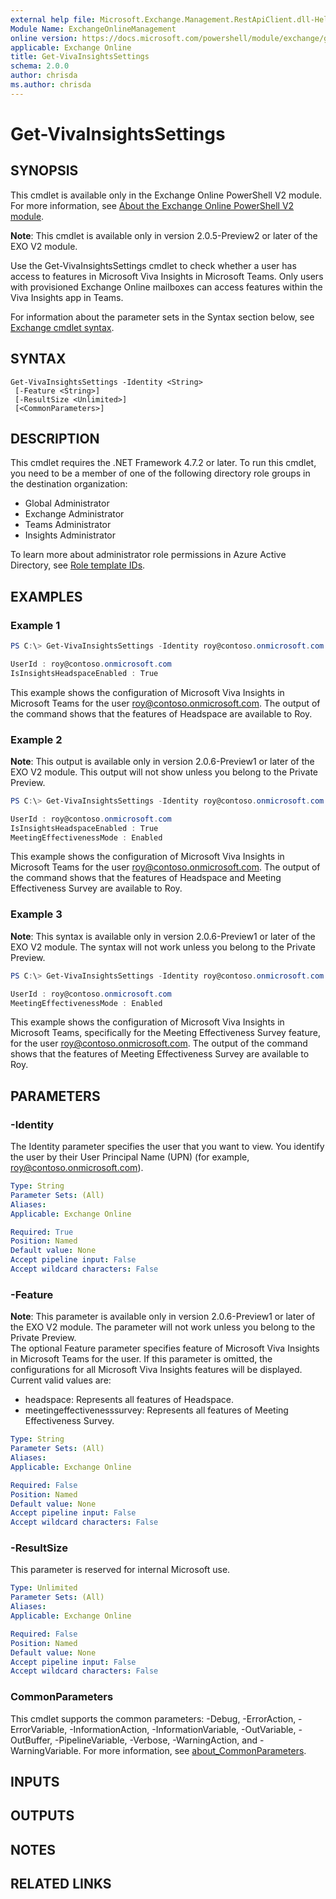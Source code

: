 ```yaml
---
external help file: Microsoft.Exchange.Management.RestApiClient.dll-Help.xml
Module Name: ExchangeOnlineManagement
online version: https://docs.microsoft.com/powershell/module/exchange/get-vivainsightssettings
applicable: Exchange Online
title: Get-VivaInsightsSettings
schema: 2.0.0
author: chrisda
ms.author: chrisda
---
```


# Get-VivaInsightsSettings

## SYNOPSIS
This cmdlet is available only in the Exchange Online PowerShell V2 module. For more information, see [About the Exchange Online PowerShell V2 module](https://docs.microsoft.com/powershell/exchange/exchange-online-powershell-v2).

**Note**: This cmdlet is available only in version 2.0.5-Preview2 or later of the EXO V2 module.

Use the Get-VivaInsightsSettings cmdlet to check whether a user has access to features in Microsoft Viva Insights in Microsoft Teams. Only users with provisioned Exchange Online mailboxes can access features within the Viva Insights app in Teams.

For information about the parameter sets in the Syntax section below, see [Exchange cmdlet syntax](https://docs.microsoft.com/powershell/exchange/exchange-cmdlet-syntax).

## SYNTAX

```
Get-VivaInsightsSettings -Identity <String>
 [-Feature <String>]
 [-ResultSize <Unlimited>]
 [<CommonParameters>]
```

## DESCRIPTION
This cmdlet requires the .NET Framework 4.7.2 or later. To run this cmdlet, you need to be a member of one of the following directory role groups in the destination organization:

- Global Administrator
- Exchange Administrator
- Teams Administrator
- Insights Administrator

To learn more about administrator role permissions in Azure Active Directory, see [Role template IDs](https://docs.microsoft.com/azure/active-directory/roles/permissions-reference#role-template-ids).

## EXAMPLES

### Example 1
```powershell
PS C:\> Get-VivaInsightsSettings -Identity roy@contoso.onmicrosoft.com

UserId : roy@contoso.onmicrosoft.com
IsInsightsHeadspaceEnabled : True
```

This example shows the configuration of Microsoft Viva Insights in Microsoft Teams for the user roy@contoso.onmicrosoft.com. The output of the command shows that the features of Headspace are available to Roy.

### Example 2
**Note**: This output is available only in version 2.0.6-Preview1 or later of the EXO V2 module. This output will not show unless you belong to the Private Preview.
```powershell
PS C:\> Get-VivaInsightsSettings -Identity roy@contoso.onmicrosoft.com

UserId : roy@contoso.onmicrosoft.com
IsInsightsHeadspaceEnabled : True
MeetingEffectivenessMode : Enabled
```

This example shows the configuration of Microsoft Viva Insights in Microsoft Teams for the user roy@contoso.onmicrosoft.com. The output of the command shows that the features of Headspace and Meeting Effectiveness Survey are available to Roy.

### Example 3
**Note**: This syntax is available only in version 2.0.6-Preview1 or later of the EXO V2 module. The syntax will not work unless you belong to the Private Preview.
```powershell
PS C:\> Get-VivaInsightsSettings -Identity roy@contoso.onmicrosoft.com -Feature MeetingEffectivenessSurvey

UserId : roy@contoso.onmicrosoft.com
MeetingEffectivenessMode : Enabled
```

This example shows the configuration of Microsoft Viva Insights in Microsoft Teams, specifically for the Meeting Effectiveness Survey feature, for the user roy@contoso.onmicrosoft.com. The output of the command shows that the features of Meeting Effectiveness Survey are available to Roy.

## PARAMETERS

### -Identity
The Identity parameter specifies the user that you want to view. You identify the user by their User Principal Name (UPN) (for example, roy@contoso.onmicrosoft.com).

```yaml
Type: String
Parameter Sets: (All)
Aliases:
Applicable: Exchange Online

Required: True
Position: Named
Default value: None
Accept pipeline input: False
Accept wildcard characters: False
```

### -Feature

**Note**: This parameter is available only in version 2.0.6-Preview1 or later of the EXO V2 module. The parameter will not work unless you belong to the Private Preview.\
The optional Feature parameter specifies feature of Microsoft Viva Insights in Microsoft Teams for the user. If this parameter is omitted, the configurations for all Microsoft Viva Insights features will be displayed. Current valid values are:

- headspace: Represents all features of Headspace.
- meetingeffectivenesssurvey: Represents all features of Meeting Effectiveness Survey.

```yaml
Type: String
Parameter Sets: (All)
Aliases:
Applicable: Exchange Online

Required: False
Position: Named
Default value: None
Accept pipeline input: False
Accept wildcard characters: False
```

### -ResultSize
This parameter is reserved for internal Microsoft use.

```yaml
Type: Unlimited
Parameter Sets: (All)
Aliases:
Applicable: Exchange Online

Required: False
Position: Named
Default value: None
Accept pipeline input: False
Accept wildcard characters: False
```

### CommonParameters
This cmdlet supports the common parameters: -Debug, -ErrorAction, -ErrorVariable, -InformationAction, -InformationVariable, -OutVariable, -OutBuffer, -PipelineVariable, -Verbose, -WarningAction, and -WarningVariable. For more information, see [about_CommonParameters](https://go.microsoft.com/fwlink/p/?LinkID=113216).

## INPUTS

###  

## OUTPUTS

###  

## NOTES

## RELATED LINKS
